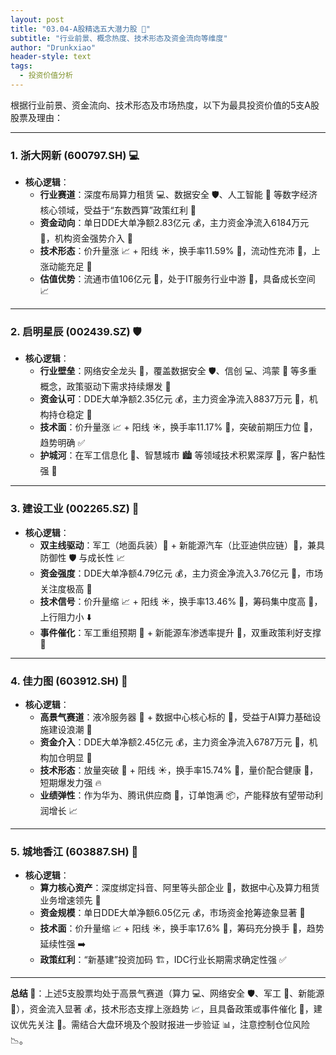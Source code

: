 ```yaml
---
layout: post
title: "03.04-A股精选五大潜力股 🚀"
subtitle: "行业前景、概念热度、技术形态及资金流向等维度"
author: "Drunkxiao"
header-style: text
tags:
  - 投资价值分析
---
```



根据行业前景、资金流向、技术形态及市场热度，以下为最具投资价值的5支A股股票及理由：

---

### 1. **浙大网新 (600797.SH) 💻**

*   **核心逻辑**：
    *   **行业赛道**：深度布局算力租赁 💻、数据安全 🛡️、人工智能 🧠 等数字经济核心领域，受益于“东数西算”政策红利 🧮
    *   **资金动向**：单日DDE大单净额2.83亿元 💰，主力资金净流入6184万元 💸，机构资金强势介入 💪
    *   **技术形态**：价升量涨 📈 + 阳线 ☀️，换手率11.59% 🔄，流动性充沛 🌊，上涨动能充足 🚀
    *   **估值优势**：流通市值106亿元 🏢，处于IT服务行业中游 🏢，具备成长空间 📈

---

### 2. **启明星辰 (002439.SZ) 🛡️**

*   **核心逻辑**：
    *   **行业壁垒**：网络安全龙头 🥇，覆盖数据安全 🛡️、信创 💻、鸿蒙 📱 等多重概念，政策驱动下需求持续爆发 🚀
    *   **资金认可**：DDE大单净额2.35亿元 💰，主力资金净流入8837万元 💸，机构持仓稳定 🤝
    *   **技术面**：价升量涨 📈 + 阳线 ☀️，换手率11.17% 🔄，突破前期压力位 🚀，趋势明确 ✅
    *   **护城河**：在军工信息化 🚀、智慧城市 🏙️ 等领域技术积累深厚 💪，客户黏性强 🔗

---

### 3. **建设工业 (002265.SZ) 🚀**

*   **核心逻辑**：
    *   **双主线驱动**：军工（地面兵装）🚀 + 新能源汽车（比亚迪供应链）🚗，兼具防御性 🛡️ 与成长性 📈
    *   **资金强度**：DDE大单净额4.79亿元 💰，主力资金净流入3.76亿元 💸，市场关注度极高 👀
    *   **技术信号**：价升量缩 📈 + 阳线 ☀️，换手率13.46% 🔄，筹码集中度高 🤝，上行阻力小 ⬇️
    *   **事件催化**：军工重组预期 🚀 + 新能源车渗透率提升 🚗，双重政策利好支撑 💪

---

### 4. **佳力图 (603912.SH) 🧊**

*   **核心逻辑**：
    *   **高景气赛道**：液冷服务器 🧊 + 数据中心核心标的 🏢，受益于AI算力基础设施建设浪潮 🧠
    *   **资金介入**：DDE大单净额2.45亿元 💰，主力资金净流入6787万元 💸，机构加仓明显 🏢
    *   **技术形态**：放量突破 🚀 + 阳线 ☀️，换手率15.74% 🔄，量价配合健康 🌱，短期爆发力强 🔥
    *   **业绩弹性**：作为华为、腾讯供应商 🤝，订单饱满 📦，产能释放有望带动利润增长 📈

---

### 5. **城地香江 (603887.SH) 🧮**

*   **核心逻辑**：
    *   **算力核心资产**：深度绑定抖音、阿里等头部企业 🤝，数据中心及算力租赁业务增速领先 🚀
    *   **资金规模**：单日DDE大单净额6.05亿元 💰，市场资金抢筹迹象显著 💸
    *   **技术面**：价升量缩 📈 + 阳线 ☀️，换手率17.6% 🔄，筹码充分换手 🤝，趋势延续性强 ➡️
    *   **政策红利**：“新基建”投资加码 🏗️，IDC行业长期需求确定性强 ✅

---

**总结 📝**：上述5支股票均处于高景气赛道（算力 💻、网络安全 🛡️、军工 🚀、新能源 🔋），资金流入显著 💰，技术形态支撑上涨趋势 📈，且具备政策或事件催化 🚀，建议优先关注 👀。需结合大盘环境及个股财报进一步验证 📊，注意控制仓位风险 📉。
